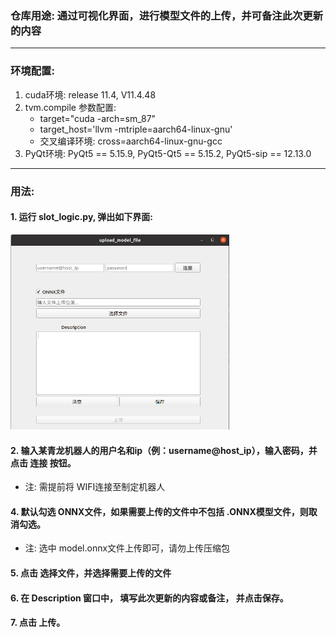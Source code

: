 ### 仓库用途: 通过可视化界面，进行模型文件的上传，并可备注此次更新的内容

---

### 环境配置: 
1. cuda环境: release 11.4, V11.4.48
2. tvm.compile 参数配置:
   - target="cuda -arch=sm_87"
   - target_host='llvm -mtriple=aarch64-linux-gnu'
   - 交叉编译环境: cross=aarch64-linux-gnu-gcc
3. PyQt环境: PyQt5 == 5.15.9, PyQt5-Qt5 == 5.15.2, PyQt5-sip == 12.13.0

---

### 用法:
#### 1. 运行 slot_logic.py, 弹出如下界面:
<img src="./images/interface.png" alt="Alt text" width="350"/>


#### 2. 输入某青龙机器人的用户名和ip（例：username@host_ip），输入密码，并点击 连接 按钮。
- 注: 需提前将 WIFI连接至制定机器人


#### 4. 默认勾选 ONNX文件，如果需要上传的文件中不包括 .ONNX模型文件，则取消勾选。
- 注: 选中 model.onnx文件上传即可，请勿上传压缩包


#### 5. 点击 选择文件，并选择需要上传的文件

#### 6. 在 Description 窗口中， 填写此次更新的内容或备注， 并点击保存。

#### 7. 点击 上传。

